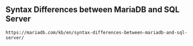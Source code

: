 ## Syntax Differences between MariaDB and SQL Server

    https://mariadb.com/kb/en/syntax-differences-between-mariadb-and-sql-server/
